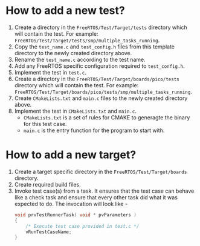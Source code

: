 # How to add a new test?
1. Create a directory in the `FreeRTOS/Test/Target/tests` directory which will
   contain the test. For example: `FreeRTOS/Test/Target/tests/smp/multiple_tasks_running`.
1. Copy the `test_name.c` and `test_config.h` files from this template directory to
   the newly created directory above.
1. Rename the `test_name.c` according to the test name.
1. Add any FreeRTOS specific configuration required to `test_config.h`.
1. Implement the test in `test.c`.
1. Create a directory in the `FreeRTOS/Test/Target/boards/pico/tests` directory which will
   contain the test. For example: `FreeRTOS/Test/Target/boards/pico/tests/smp/multiple_tasks_running`.
1. Create `CMakeLists.txt` and `main.c` files to the newly created directory above.
1. Implement the test in `CMakeLists.txt` and `main.c`.
   - `CMakeLists.txt` is a set of rules for CMAKE to generagte the binary for this test case.
   - `main.c` is the entry function for the program to start with.

# How to add a new target?
1. Create a target specific directory in the `FreeRTOS/Test/Target/boards` directory.
1. Create required build files.
1. Invoke test case(s) from a task. It ensures that the test case
   can behave like a check task and ensure that every other task did what it was
   expected to do. The invocation will look like -
    ```c
    void prvTestRunnerTask( void * pvParameters )
    {
        /* Execute test case provided in test.c */
        vRunTestCaseName;
    }
    ```
